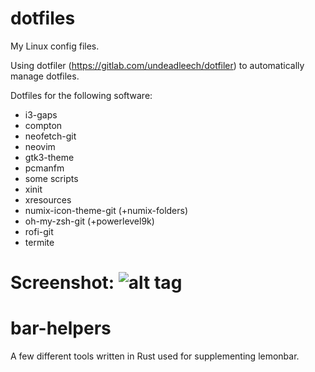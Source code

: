 # dotfiles
My Linux config files.

Using dotfiler (https://gitlab.com/undeadleech/dotfiler) to automatically manage dotfiles.

Dotfiles for the following software:
 - i3-gaps
 - compton
 - neofetch-git
 - neovim
 - gtk3-theme
 - pcmanfm
 - some scripts
 - xinit
 - xresources
 - numix-icon-theme-git (+numix-folders)
 - oh-my-zsh-git (+powerlevel9k)
 - rofi-git
 - termite

Screenshot:
![alt tag](http://i.imgur.com/IfOjZUR.png)
=======
# bar-helpers
A few different tools written in Rust used for supplementing lemonbar.
